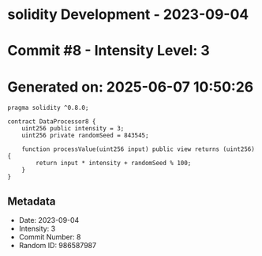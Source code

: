 ﻿# solidity Development - 2023-09-04
# Commit #8 - Intensity Level: 3
# Generated on: 2025-06-07 10:50:26
```solidity
pragma solidity ^0.8.0;

contract DataProcessor8 {
    uint256 public intensity = 3;
    uint256 private randomSeed = 843545;

    function processValue(uint256 input) public view returns (uint256) {
        return input * intensity + randomSeed % 100;
    }
}
```
## Metadata
- Date: 2023-09-04
- Intensity: 3
- Commit Number: 8
- Random ID: 986587987

